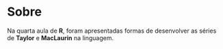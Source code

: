 # Sobre

Na quarta aula de **R**, foram apresentadas formas de desenvolver as séries de **Taylor** e **MacLaurin** na linguagem.